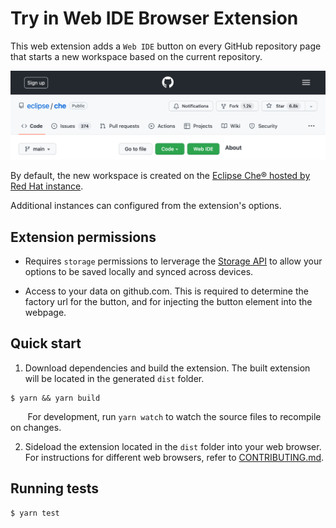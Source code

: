 # Try in Web IDE Browser Extension

This web extension adds a `Web IDE` button on every GitHub repository page that starts a new workspace based on the current repository.

![GitHub button example](./images/readme/github-button-example.png)

By default, the new workspace is created on the [Eclipse Che® hosted by Red Hat instance](https://developers.redhat.com/developer-sandbox/ide).

Additional instances can configured from the extension's options.

## Extension permissions

 - Requires `storage` permissions to lerverage the [Storage API](https://developer.chrome.com/docs/extensions/reference/storage/) to allow your options to be saved locally and synced across devices.

 - Access to your data on github.com. This is required to determine the factory url for the button, and for injecting the button element into the webpage.

## Quick start

1. Download dependencies and build the extension. The built extension will be located in the generated `dist` folder.
```
$ yarn && yarn build
```
&nbsp;&nbsp;&nbsp;&nbsp;&nbsp;&nbsp;
For development, run `yarn watch` to watch the source files to recompile on changes.

2. Sideload the extension located in the `dist` folder into your web browser.
For instructions for different web browsers, refer to [CONTRIBUTING.md](./CONTRIBUTING.md).

## Running tests
```
$ yarn test
```

